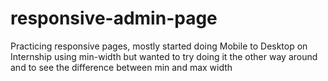 # responsive-admin-page
Practicing responsive pages, mostly started doing Mobile to Desktop on Internship using min-width but wanted to try doing it the other way around and to see the difference between min and max width <br> <br>
